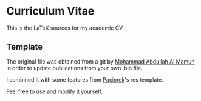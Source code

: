 # Curriculum Vitae

This is the LaTeX sources for my academic CV.

## Template

The original file was obtained from a git by [Mohammad Abdullah Al Mamun
](https://github.com/Mamunia/cv) in order to update publications from your own .bib file.

I combined it with some features from [Paciorek](https://www.stat.berkeley.edu/~paciorek/computingTips/Latex_template_creating_CV_.html)'s res template.

Feel free to use and modify it yourself.
